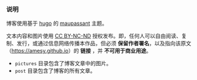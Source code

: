 ### 说明

博客使用基于 [hugo](https://www.gohugo.org/) 的 [maupassant](https://github.com/flysnow-org/maupassant-hugo) 主题。

文本内容和图片使用 [CC BY-NC-ND](https://creativecommons.org/licenses/by-nc-nd/3.0/cn/) 授权发布。即，任何人可以自由阅读、复制、发行，或通过信息网络传播本作品，但必须 **保留作者署名**，以及指向该原文（<https://amesy.github.io>）的 **链接** ，并 **不可用于商业用途**。

- `pictures` 目录包含了博客文章中的图片。
- `post` 目录包含了博客的所有文章。
